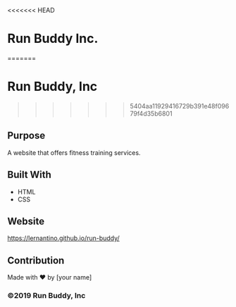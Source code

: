 <<<<<<< HEAD
# Run Buddy Inc.
=======
# Run Buddy, Inc
>>>>>>> 5404aa11929416729b391e48f09679f4d35b6801

## Purpose
A website that offers fitness training services. 

## Built With
* HTML
* CSS

## Website
https://lernantino.github.io/run-buddy/

## Contribution
Made with ❤️ by [your name]

### ©️2019 Run Buddy, Inc
